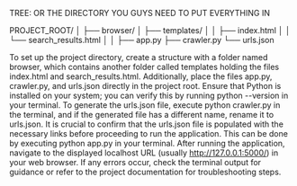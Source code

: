 TREE: OR THE DIRECTORY YOU GUYS NEED TO PUT EVERYTHING IN

PROJECT_ROOT/
│
├── browser/
│   ├── templates/
│   │   ├── index.html
│   │   └── search_results.html
│   │
├── app.py
├── crawler.py
└── urls.json 

To set up the project directory, create a structure with a folder named browser, which contains another folder called templates holding the files index.html and search_results.html. 
Additionally, place the files app.py, crawler.py, and urls.json directly in the project root. Ensure that Python is installed on your system; you can verify this by running python --version in your terminal. 
To generate the urls.json file, execute python crawler.py in the terminal, and if the generated file has a different name, rename it to urls.json. 
It is crucial to confirm that the urls.json file is populated with the necessary links before proceeding to run the application. This can be done by executing python app.py in your terminal. 
After running the application, navigate to the displayed localhost URL (usually http://127.0.0.1:5000/) in your web browser. If any errors occur, check the terminal output for guidance or refer to the project documentation for troubleshooting steps.

